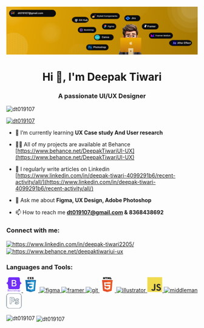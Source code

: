![logo](https://github.com/dt019107/dt019107/blob/main/LinkedIn%20cover%20-%208%402x.png)
<h1 align="center">Hi 👋, I'm Deepak Tiwari</h1>
<h3 align="center">A passionate UI/UX Designer</h3>

<p align="left"> <img src="https://komarev.com/ghpvc/?username=dt019107&label=Profile%20views&color=0e75b6&style=flat" alt="dt019107" /> </p>

<p align="left"> <a href="https://github.com/ryo-ma/github-profile-trophy"><img src="https://github-profile-trophy.vercel.app/?username=dt019107" alt="dt019107" /></a> </p>

- 🌱 I’m currently learning **UX Case study And User research**

- 👨‍💻 All of my projects are available at Behance [https://www.behance.net/DeepakTiwariUI-UX](https://www.behance.net/DeepakTiwariUI-UX)

- 📝 I regularly write articles on Linkedin [https://www.linkedin.com/in/deepak-tiwari-4099291b6/recent-activity/all/](https://www.linkedin.com/in/deepak-tiwari-4099291b6/recent-activity/all/)

- 💬 Ask me about **Figma, UX Design, Adobe Photoshop**

- 📫 How to reach me **dt019107@gmail.com & 8368438692**

<h3 align="left">Connect with me:</h3>
<p align="left">
<a href="https://linkedin.com/in/https://www.linkedin.com/in/deepak-tiwari2205/" target="blank"><img align="center" src="https://raw.githubusercontent.com/rahuldkjain/github-profile-readme-generator/master/src/images/icons/Social/linked-in-alt.svg" alt="https://www.linkedin.com/in/deepak-tiwari2205/" height="30" width="40" /></a>
<a href="https://www.behance.net/https://www.behance.net/deepaktiwariui-ux" target="blank"><img align="center" src="https://raw.githubusercontent.com/rahuldkjain/github-profile-readme-generator/master/src/images/icons/Social/behance.svg" alt="https://www.behance.net/deepaktiwariui-ux" height="30" width="40" /></a>
</p>

<h3 align="left">Languages and Tools:</h3>
<p align="left"> <a href="https://getbootstrap.com" target="_blank" rel="noreferrer"> <img src="https://raw.githubusercontent.com/devicons/devicon/master/icons/bootstrap/bootstrap-plain-wordmark.svg" alt="bootstrap" width="40" height="40"/> </a> <a href="https://www.w3schools.com/css/" target="_blank" rel="noreferrer"> <img src="https://raw.githubusercontent.com/devicons/devicon/master/icons/css3/css3-original-wordmark.svg" alt="css3" width="40" height="40"/> </a> <a href="https://www.figma.com/" target="_blank" rel="noreferrer"> <img src="https://www.vectorlogo.zone/logos/figma/figma-icon.svg" alt="figma" width="40" height="40"/> </a> <a href="https://www.framer.com/" target="_blank" rel="noreferrer"> <img src="https://www.vectorlogo.zone/logos/framer/framer-icon.svg" alt="framer" width="40" height="40"/> </a> <a href="https://git-scm.com/" target="_blank" rel="noreferrer"> <img src="https://www.vectorlogo.zone/logos/git-scm/git-scm-icon.svg" alt="git" width="40" height="40"/> </a> <a href="https://www.w3.org/html/" target="_blank" rel="noreferrer"> <img src="https://raw.githubusercontent.com/devicons/devicon/master/icons/html5/html5-original-wordmark.svg" alt="html5" width="40" height="40"/> </a> <a href="https://www.adobe.com/in/products/illustrator.html" target="_blank" rel="noreferrer"> <img src="https://www.vectorlogo.zone/logos/adobe_illustrator/adobe_illustrator-icon.svg" alt="illustrator" width="40" height="40"/> </a> <a href="https://developer.mozilla.org/en-US/docs/Web/JavaScript" target="_blank" rel="noreferrer"> <img src="https://raw.githubusercontent.com/devicons/devicon/master/icons/javascript/javascript-original.svg" alt="javascript" width="40" height="40"/> </a> <a href="https://middlemanapp.com/" target="_blank" rel="noreferrer"> <img src="https://raw.githubusercontent.com/leungwensen/svg-icon/b84b3f3a3da329b7c1d02346865f8e98beb05413/dist/svg/logos/middleman.svg" alt="middleman" width="40" height="40"/> </a> <a href="https://www.photoshop.com/en" target="_blank" rel="noreferrer"> <img src="https://raw.githubusercontent.com/devicons/devicon/master/icons/photoshop/photoshop-line.svg" alt="photoshop" width="40" height="40"/> </a> </p>

<p><img align="left" src="https://github-readme-stats.vercel.app/api/top-langs?username=dt019107&show_icons=true&locale=en&layout=compact" alt="dt019107" /></p>

<p>&nbsp;<img align="center" src="https://github-readme-stats.vercel.app/api?username=dt019107&show_icons=true&locale=en" alt="dt019107" /></p>

